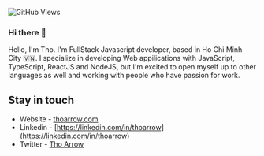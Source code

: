 ![GitHub Views](https://komarev.com/ghpvc/?username=thorrown&color=FAC151)

### Hi there 👋

Hello, I'm Tho. I'm FullStack Javascript developer, based in Ho Chi Minh City 🇻🇳. I specialize in developing Web appilications with JavaScript, TypeScript, ReactJS and NodeJS, but I'm excited to open myself up to other languages as well and working with people who have passion for work.

## Stay in touch

- Website - [thoarrow.com](https://thoarrow.com)
- Linkedin - [https://linkedin.com/in/thoarrow](https://linkedin.com/in/thoarrow)
- Twitter - [Tho Arrow](https://twitter.com/arrow_tho)

<!---## Support Me [https://ngaocode.com](https://ngaocode.com/) --->

<!---You can support me and buy me a coffee [Buy me a coffee](https://www.buymeacoffee.com/ngaocode), if you want.--->
